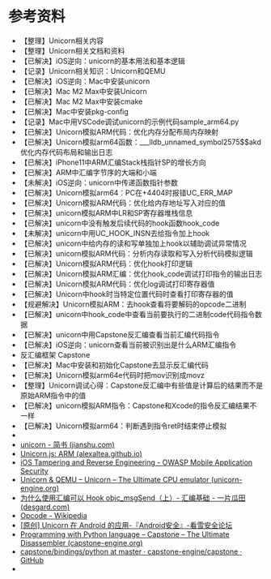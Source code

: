 # 参考资料

* 【整理】Unicorn相关内容
* 【整理】Unicorn相关文档和资料
* 【已解决】iOS逆向：unicorn的基本用法和基本逻辑
* 【记录】Unicorn相关知识：Unicorn和QEMU
* 【已解决】iOS逆向：Mac中安装unicorn
* 【已解决】Mac M2 Max中安装Unicorn
* 【已解决】Mac M2 Max中安装cmake
* 【已解决】Mac中安装pkg-config
* 【记录】Mac中用VSCode调试unicorn的示例代码sample_arm64.py
* 【已解决】Unicorn模拟ARM代码：优化内存分配布局内存映射
* 【已解决】Unicorn模拟arm64函数：___lldb_unnamed_symbol2575$$akd优化内存代码布局和输出日志
* 【已解决】iPhone11中ARM汇编Stack栈指针SP的增长方向
* 【已解决】ARM中汇编字节序的大端和小端
* 【未解决】iOS逆向：unicorn中传递函数指针参数
* 【已解决】Unicorn模拟arm64：PC在+4404时报错UC_ERR_MAP
* 【已解决】Unicorn模拟ARM代码：优化给内存地址写入对应的值
* 【已解决】unicorn模拟ARM中LR和SP寄存器堆栈信息
* 【已解决】unicorn中没有触发后续代码的hook函数hook_code
* 【未解决】unicorn中用UC_HOOK_INSN去给指令加上hook
* 【已解决】unicorn中给内存的读和写单独加上hook以辅助调试异常情况
* 【已解决】unicorn模拟ARM代码：分析内存读取和写入分析代码模拟逻辑
* 【已解决】Unicorn模拟ARM代码：优化hook打印逻辑
* 【已解决】Unicorn模拟ARM汇编：优化hook_code调试打印指令的输出日志
* 【已解决】Unicorn模拟ARM代码：优化log调试打印寄存器值
* 【已解决】Unicorn中hook时当特定位置代码时查看打印寄存器的值
* 【规避解决】Unicorn模拟ARM：去hook查看将要解码的opcode二进制
* 【已解决】unicorn中hook_code中查看当前要执行的二进制code代码指令数据
* 【已解决】unicorn中用Capstone反汇编查看当前汇编代码指令
* 【已解决】iOS逆向：unicorn查看当前被识别出是什么ARM汇编指令
* 反汇编框架 Capstone
* 【已解决】Mac中安装和初始化Capstone去显示反汇编代码
* 【已解决】Unicorn模拟arm64e代码时把mov识别成movz
* 【整理】Unicorn调试心得：Capstone反汇编中有些值是计算后的结果而不是原始ARM指令中的值
* 【已解决】unicorn模拟ARM指令：Capstone和Xcode的指令反汇编结果不一样
* 【已解决】Unicorn模拟arm64：判断遇到指令ret时结束停止模拟
* 
* [unicorn - 简书 (jianshu.com) ](https://www.jianshu.com/p/e6a7b30c1e89)
* [Unicorn.js: ARM (alexaltea.github.io)](https://alexaltea.github.io/unicorn.js/demo.html?arch=arm)
* [iOS Tampering and Reverse Engineering - OWASP Mobile Application Security](https://mas.owasp.org/MASTG/iOS/0x06c-Reverse-Engineering-and-Tampering/#unicorn)
* [Unicorn & QEMU – Unicorn – The Ultimate CPU emulator (unicorn-engine.org)](https://www.unicorn-engine.org/docs/beyond_qemu.html)
* [为什么使用汇编可以 Hook objc_msgSend（上）- 汇编基础 - 一片瓜田 (desgard.com)](https://www.desgard.com/2020/04/05/why-hook-msg_objc-can-use-asm-1.html)
* [Opcode - Wikipedia](https://en.wikipedia.org/wiki/Opcode)
* [[原创] Unicorn 在 Android 的应用-『Android安全』-看雪安全论坛](https://bbs.pediy.com/thread-253868.htm)
* [Programming with Python language – Capstone – The Ultimate Disassembler (capstone-engine.org)](http://www.capstone-engine.org/lang_python.html)
* [capstone/bindings/python at master · capstone-engine/capstone · GitHub](https://github.com/capstone-engine/capstone/tree/master/bindings/python)
* 